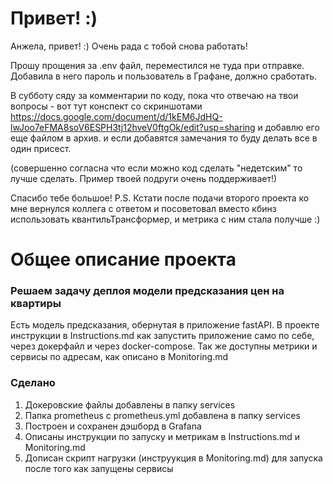 # Привет! :)
Анжела, привет! :)
Очень рада с тобой снова работать!

Прошу прощения за .env файл, переместился не туда при отправке.
Добавила в него пароль и пользователь в Графане, должно сработать.

В субботу сяду за комментарии по коду, пока что отвечаю на твои вопросы - вот тут конспект со
скриншотами
https://docs.google.com/document/d/1kEM6JdHQ-lwJoo7eFMA8soV6ESPH3tj12hveV0ftgOk/edit?usp=sharing
и добавлю его еще файлом в архив.
и если добавятся замечания то буду делать все в один присест. 

(совершенно согласна что если можно код сделать "недетским" то лучше сделать. Пример твоей подруги очень поддерживает!)

Спасибо тебе большое!
P.S. Кстати после подачи второго проекта ко мне вернулся коллега с ответом и посоветовал
вместо кбинз использовать квантильТрансформер, и метрика с ним стала получше :)



# Общее описание проекта

### Решаем задачу деплоя модели предсказания цен на квартиры
Есть модель предсказания, обернутая в приложение fastAPI.
В проекте инструкции в Instructions.md как запустить приложение само по себе, через докерфайл и через docker-compose.
Так же доступны метрики и сервисы по адресам, как описано в Monitoring.md


### Сделано
1. Докеровские файлы добавлены в папку services
2. Папка prometheus с prometheus.yml добавлена в папку services
3. Построен и сохранен дэшборд в Grafana
4. Описаны инструкции по запуску и метрикам в Instructions.md и Monitoring.md
5. Дописан скрипт нагрузки (инструукция в Monitoring.md) для запуска после того как запущены сервисы

